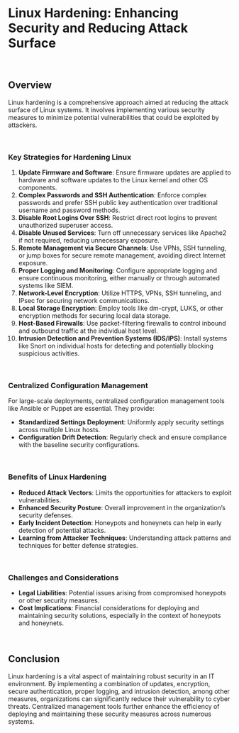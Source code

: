 # Linux Hardening: Enhancing Security and Reducing Attack Surface

<br>

## Overview

Linux hardening is a comprehensive approach aimed at reducing the attack surface of Linux systems. It involves implementing various security measures to minimize potential vulnerabilities that could be exploited by attackers.

<br>

### Key Strategies for Hardening Linux

1. **Update Firmware and Software**: Ensure firmware updates are applied to hardware and software updates to the Linux kernel and other OS components.
2. **Complex Passwords and SSH Authentication**: Enforce complex passwords and prefer SSH public key authentication over traditional username and password methods.
3. **Disable Root Logins Over SSH**: Restrict direct root logins to prevent unauthorized superuser access.
4. **Disable Unused Services**: Turn off unnecessary services like Apache2 if not required, reducing unnecessary exposure.
5. **Remote Management via Secure Channels**: Use VPNs, SSH tunneling, or jump boxes for secure remote management, avoiding direct Internet exposure.
6. **Proper Logging and Monitoring**: Configure appropriate logging and ensure continuous monitoring, either manually or through automated systems like SIEM.
7. **Network-Level Encryption**: Utilize HTTPS, VPNs, SSH tunneling, and IPsec for securing network communications.
8. **Local Storage Encryption**: Employ tools like dm-crypt, LUKS, or other encryption methods for securing local data storage.
9. **Host-Based Firewalls**: Use packet-filtering firewalls to control inbound and outbound traffic at the individual host level.
10. **Intrusion Detection and Prevention Systems (IDS/IPS)**: Install systems like Snort on individual hosts for detecting and potentially blocking suspicious activities.

<br>

### Centralized Configuration Management

For large-scale deployments, centralized configuration management tools like Ansible or Puppet are essential. They provide:

- **Standardized Settings Deployment**: Uniformly apply security settings across multiple Linux hosts.
- **Configuration Drift Detection**: Regularly check and ensure compliance with the baseline security configurations.

<br>

### Benefits of Linux Hardening

- **Reduced Attack Vectors**: Limits the opportunities for attackers to exploit vulnerabilities.
- **Enhanced Security Posture**: Overall improvement in the organization’s security defenses.
- **Early Incident Detection**: Honeypots and honeynets can help in early detection of potential attacks.
- **Learning from Attacker Techniques**: Understanding attack patterns and techniques for better defense strategies.

<br>

### Challenges and Considerations

- **Legal Liabilities**: Potential issues arising from compromised honeypots or other security measures.
- **Cost Implications**: Financial considerations for deploying and maintaining security solutions, especially in the context of honeypots and honeynets.

<br>

## Conclusion

Linux hardening is a vital aspect of maintaining robust security in an IT environment. By implementing a combination of updates, encryption, secure authentication, proper logging, and intrusion detection, among other measures, organizations can significantly reduce their vulnerability to cyber threats. Centralized management tools further enhance the efficiency of deploying and maintaining these security measures across numerous systems.
